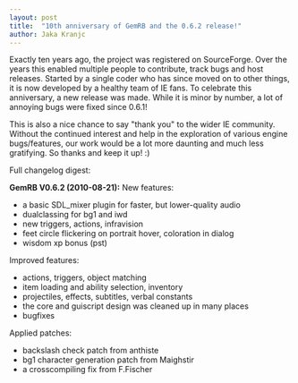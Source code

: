 ```yaml
---
layout: post
title:  "10th anniversary of GemRB and the 0.6.2 release!"
author: Jaka Kranjc
---
```


Exactly ten years ago, the project was registered on SourceForge. 
Over the years this enabled multiple people to contribute, track bugs and host releases. 
Started by a single coder who has since moved on to other things, it is now developed by a healthy team of IE fans.
To celebrate this anniversary, a new release was made. While it is minor by number, a lot of annoying bugs were
fixed since 0.6.1!

This is also a nice chance to say "thank you" to the wider IE community. 
Without the continued interest and help in the exploration of various engine bugs/features, 
our work would be a lot more daunting and much less gratifying. So thanks and keep it up! :)

Full changelog digest:

**GemRB V0.6.2 (2010-08-21):**
New features:
- a basic SDL_mixer plugin for faster, but lower-quality audio
- dualclassing for bg1 and iwd
- new triggers, actions, infravision
- feet circle flickering on portrait hover, coloration in dialog
- wisdom xp bonus (pst)

Improved features:
- actions, triggers, object matching
- item loading and ability selection, inventory
- projectiles, effects, subtitles, verbal constants
- the core and guiscript design was cleaned up in many places
- bugfixes

Applied patches:
- backslash check patch from anthiste
- bg1 character generation patch from Maighstir
- a crosscompiling fix from F.Fischer
